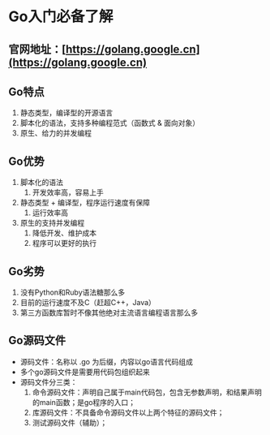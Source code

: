 # Go入门必备了解

## 官网地址：[https://golang.google.cn](https://golang.google.cn)

## Go特点
1. 静态类型，编译型的开源语言
2. 脚本化的语法，支持多种编程范式（函数式 & 面向对象）
3. 原生、给力的并发编程

## Go优势
1. 脚本化的语法
    1. 开发效率高，容易上手
2. 静态类型 + 编译型，程序运行速度有保障
    1. 运行效率高
3. 原生的支持并发编程
    1. 降低开发、维护成本
    2. 程序可以更好的执行

## Go劣势
1. 没有Python和Ruby语法糖那么多
2. 目前的运行速度不及C（赶超C++，Java）
3. 第三方函数库暂时不像其他绝对主流语言编程语言那么多

## Go源码文件
* 源码文件：名称以 .go 为后缀，内容以go语言代码组成
* 多个go源码文件是需要用代码包组织起来
* 源码文件分三类：
    1. 命令源码文件：声明自己属于main代码包，包含无参数声明，和结果声明的main函数；是go程序的入口；
    2. 库源码文件：不具备命令源码文件以上两个特征的源码文件；
    3. 测试源码文件（辅助）；










































